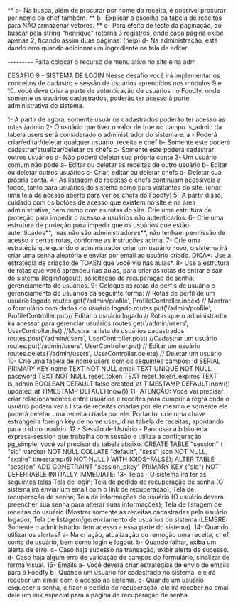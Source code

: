 ** a- Na busca, além de procurar por nome da receita, é possível procurar por nome do chef também.
** b- Explicar a escolha da tabela de receitas para NÃO armazenar vetores.
** c- Para efeito de teste da paginação, ao buscar pela string "henrique" retorna 3 registros, onde cada página exibe apenas 2, ficando assim duas páginas.
(help) d- Na administração, está dando erro quando adicionar um ingrediente na tela de editar

--------- Falta colocar o recurso de menu ativo no site e na adm

DESAFIO 9 - SISTEMA DE LOGIN
Nesse desafio você irá implementar os conceitos de cadastro e sessão de usuários aprendidos nos módulos 9 e 10. Você deve criar a parte de autenticação de usuários no Foodfy, onde somente os usuários cadastrados, poderão ter acesso à parte administrativa do sistema.

1- A partir de agora, somente usuários cadastrados poderão ter acesso às rotas /admin
2- O usuário que tiver o valor de true no campo is_admin da tabela users será considerado o administrador do sistema e:
    a - Poderá criar/editar/deletar qualquer usuário, receita e chef
    b- Somente este poderá cadastrar/atualizar/deletar os chefs
    c- Somente este poderá cadastrar outros usuários
    d- Não poderá deletar sua própria conta
3- Um usuário comum não pode
    a- Editar ou deletar as receitas de outro usuário
    b- Editar ou deletar outros usuários
    c- Criar, editar ou deletar chefs
    d- Deletar sua própria conta.
4- As listagem de receitas e chefs continuam acessíveis a todos, tanto para usuários do sistema como para visitantes do site. (criar uma tela de acesso aberto para ver os chefs do Foodfy)
5- A partir disso, cuidado com os botões de acesso que existem no site e na área administrativa, bem como com as rotas do site. Crie uma estrutura de proteção para impedir o acesso a usuários não autenticados.
6- Crie uma estrutura de proteção para impedir que os usuários que estão autenticados**, mas não são administradores**, não tenham permissão de acesso a certas rotas, conforme as instruções acima.
7- Crie uma estratégia que quando o administrador criar um usuário novo, o sistema irá criar uma senha aleatória e enviar por email ao usuário criado. DICA*: Use a estratégia de criação de TOKEN que você viu nas aulas*.
8- Use a estrutura de rotas que você aprendeu nas aulas, para criar as rotas de entrar e sair do sistema (login/logout); solicitação de recuperação de senha; gerenciamento de usuários.
9- Coloque as rotas de perfis de usuário e gerenciamento de usuários da seguinte forma:
    // Rotas de perfil de um usuário logado
    routes.get('/admin/profile', ProfileController.index) // Mostrar o formulário com dados do usuário logado
    routes.put('/admin/profile', ProfileController.put)// Editar o usuário logado
    // Rotas que o administrador irá acessar para gerenciar usuários
    routes.get('/admin/users', UserController.list) //Mostrar a lista de usuários cadastrados
    routes.post('/admin/users', UserController.post) //Cadastrar um usuário
    routes.put('/admin/users', UserController.put) // Editar um usuário
    routes.delete('/admin/users', UserController.delete) // Deletar um usuário
10- Crie uma tabela de nome users com os seguintes campos:
    id SERIAL PRIMARY KEY
    name TEXT NOT NULL
    email TEXT UNIQUE NOT NULL
    password TEXT NOT NULL
    reset_token TEXT
    reset_token_expires TEXT
    is_admin BOOLEAN DEFAULT false
    created_at TIMESTAMP DEFAULT(now())
    updated_at TIMESTAMP DEFAULT(now())
11- ATENÇÃO: Você vai precisar criar relacionamentos entre usuários e receitas para cumprir a regra onde o usuário poderá ver a lista de receitas criadas por ele mesmo e somente ele poderá deletar uma receita criada por ele. Portanto, crie uma chave estrangeira foreign key de nome user_id na tabela de receitas, apontando para o id do usuário.
12 - Sessão de Usuário - Para usar a biblioteca express-session que trabalha com sessão e utiliza a configuração pg_simple; você vai precisar da tabela abaixo.
    CREATE TABLE "session" (
    "sid" varchar NOT NULL COLLATE "default",
    "sess" json NOT NULL,
    "expire" timestamp(6) NOT NULL
    )
    WITH (OIDS=FALSE);
    ALTER TABLE "session" 
    ADD CONSTRAINT "session_pkey" 
    PRIMARY KEY ("sid") NOT DEFERRABLE INITIALLY IMMEDIATE;
13- Telas - O sistema irá ter as seguintes telas
    Tela de login;
    Tela de pedido de recuperação de senha (O sistema irá enviar um email com o link de recuperação);
    Tela de recuperação de senha;
    Tela de informações do usuário (O usuário deverá preencher sua senha para alterar suas informações);
    Tela de listagem de receitas do usuário (Mostrar somente as receitas cadastradas pelo usuário logado);
    Tela de listagem/gerenciamento de usuários do sistema (LEMBRE: Somente o administrador tem acesso a essa parte do sistema).
14- Quando utilizar os alertas?
    a- Na criação, atualização ou remoção uma receita, chef, conta de usuário, bem como login e logout.
    b- Quando falhar, exiba um alerta de erro.
    c- Caso haja sucesso na transação, exibir alerta de sucesso.
    d- Caso haja algum erro de validação de campos do formulário, sinalizar de forma visual.
15- Emails
    a- Você deverá criar estratégias de envio de emails para o Foodfy
    b- Quando um usuário for cadastrado no sistema, ele irá receber um email com o acesso ao sistema.
    c- Quando um usuário esquecer a senha, e fizer o pedido de recuperação, ele irá receber no email dele um link especial para a página de recuperação de senha.